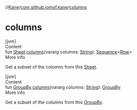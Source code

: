 //[Kane](../index.md)/[com.github.jomof.kane](index.md)/[columns](columns.md)



# columns  
[jvm]  
Content  
fun [Sheet](../com.github.jomof.kane.impl.sheet/-sheet/index.md).[columns](columns.md)(vararg columns: [String](https://kotlinlang.org/api/latest/jvm/stdlib/kotlin/-string/index.html)): [Sequence](https://kotlinlang.org/api/latest/jvm/stdlib/kotlin.sequences/-sequence/index.html)<[Row](-row/index.md)>  
More info  


Get a subset of the columns from this [Sheet](../com.github.jomof.kane.impl.sheet/-sheet/index.md).

  


[jvm]  
Content  
fun [GroupBy](../com.github.jomof.kane.impl.sheet/-group-by/index.md).[columns](columns.md)(vararg columns: [String](https://kotlinlang.org/api/latest/jvm/stdlib/kotlin/-string/index.html)): [GroupBy](../com.github.jomof.kane.impl.sheet/-group-by/index.md)  
More info  


Get a subset of the columns from this [GroupBy](../com.github.jomof.kane.impl.sheet/-group-by/index.md).

  



